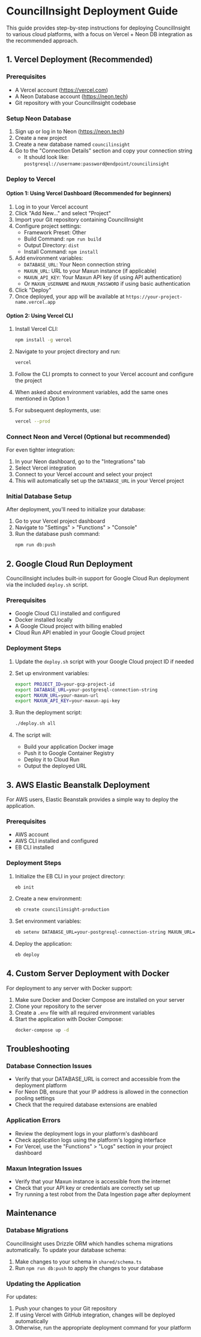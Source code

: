 # CouncilInsight Deployment Guide

This guide provides step-by-step instructions for deploying CouncilInsight to various cloud platforms, with a focus on Vercel + Neon DB integration as the recommended approach.

## 1. Vercel Deployment (Recommended)

### Prerequisites
- A Vercel account (https://vercel.com)
- A Neon Database account (https://neon.tech)
- Git repository with your CouncilInsight codebase

### Setup Neon Database

1. Sign up or log in to Neon (https://neon.tech)
2. Create a new project
3. Create a new database named `councilinsight`
4. Go to the "Connection Details" section and copy your connection string
   - It should look like: `postgresql://username:password@endpoint/councilinsight`

### Deploy to Vercel

#### Option 1: Using Vercel Dashboard (Recommended for beginners)

1. Log in to your Vercel account
2. Click "Add New..." and select "Project"
3. Import your Git repository containing CouncilInsight
4. Configure project settings:
   - Framework Preset: Other
   - Build Command: `npm run build`
   - Output Directory: `dist`
   - Install Command: `npm install`
5. Add environment variables:
   - `DATABASE_URL`: Your Neon connection string
   - `MAXUN_URL`: URL to your Maxun instance (if applicable)
   - `MAXUN_API_KEY`: Your Maxun API key (if using API authentication)
   - Or `MAXUN_USERNAME` and `MAXUN_PASSWORD` if using basic authentication
6. Click "Deploy"
7. Once deployed, your app will be available at `https://your-project-name.vercel.app`

#### Option 2: Using Vercel CLI

1. Install Vercel CLI:
   ```bash
   npm install -g vercel
   ```

2. Navigate to your project directory and run:
   ```bash
   vercel
   ```

3. Follow the CLI prompts to connect to your Vercel account and configure the project
4. When asked about environment variables, add the same ones mentioned in Option 1
5. For subsequent deployments, use:
   ```bash
   vercel --prod
   ```

### Connect Neon and Vercel (Optional but recommended)

For even tighter integration:

1. In your Neon dashboard, go to the "Integrations" tab
2. Select Vercel integration
3. Connect to your Vercel account and select your project
4. This will automatically set up the `DATABASE_URL` in your Vercel project

### Initial Database Setup

After deployment, you'll need to initialize your database:

1. Go to your Vercel project dashboard
2. Navigate to "Settings" > "Functions" > "Console"
3. Run the database push command:
   ```bash
   npm run db:push
   ```

## 2. Google Cloud Run Deployment

CouncilInsight includes built-in support for Google Cloud Run deployment via the included `deploy.sh` script.

### Prerequisites
- Google Cloud CLI installed and configured
- Docker installed locally
- A Google Cloud project with billing enabled
- Cloud Run API enabled in your Google Cloud project

### Deployment Steps

1. Update the `deploy.sh` script with your Google Cloud project ID if needed
2. Set up environment variables:
   ```bash
   export PROJECT_ID=your-gcp-project-id
   export DATABASE_URL=your-postgresql-connection-string
   export MAXUN_URL=your-maxun-url
   export MAXUN_API_KEY=your-maxun-api-key
   ```

3. Run the deployment script:
   ```bash
   ./deploy.sh all
   ```

4. The script will:
   - Build your application Docker image
   - Push it to Google Container Registry
   - Deploy it to Cloud Run
   - Output the deployed URL

## 3. AWS Elastic Beanstalk Deployment

For AWS users, Elastic Beanstalk provides a simple way to deploy the application.

### Prerequisites
- AWS account
- AWS CLI installed and configured
- EB CLI installed

### Deployment Steps

1. Initialize the EB CLI in your project directory:
   ```bash
   eb init
   ```

2. Create a new environment:
   ```bash
   eb create councilinsight-production
   ```

3. Set environment variables:
   ```bash
   eb setenv DATABASE_URL=your-postgresql-connection-string MAXUN_URL=your-maxun-url MAXUN_API_KEY=your-maxun-api-key
   ```

4. Deploy the application:
   ```bash
   eb deploy
   ```

## 4. Custom Server Deployment with Docker

For deployment to any server with Docker support:

1. Make sure Docker and Docker Compose are installed on your server
2. Clone your repository to the server
3. Create a `.env` file with all required environment variables
4. Start the application with Docker Compose:
   ```bash
   docker-compose up -d
   ```

## Troubleshooting

### Database Connection Issues
- Verify that your DATABASE_URL is correct and accessible from the deployment platform
- For Neon DB, ensure that your IP address is allowed in the connection pooling settings
- Check that the required database extensions are enabled

### Application Errors
- Review the deployment logs in your platform's dashboard
- Check application logs using the platform's logging interface
- For Vercel, use the "Functions" > "Logs" section in your project dashboard

### Maxun Integration Issues
- Verify that your Maxun instance is accessible from the internet
- Check that your API key or credentials are correctly set up
- Try running a test robot from the Data Ingestion page after deployment

## Maintenance

### Database Migrations
CouncilInsight uses Drizzle ORM which handles schema migrations automatically. To update your database schema:

1. Make changes to your schema in `shared/schema.ts`
2. Run `npm run db:push` to apply the changes to your database

### Updating the Application
For updates:

1. Push your changes to your Git repository
2. If using Vercel with GitHub integration, changes will be deployed automatically
3. Otherwise, run the appropriate deployment command for your platform